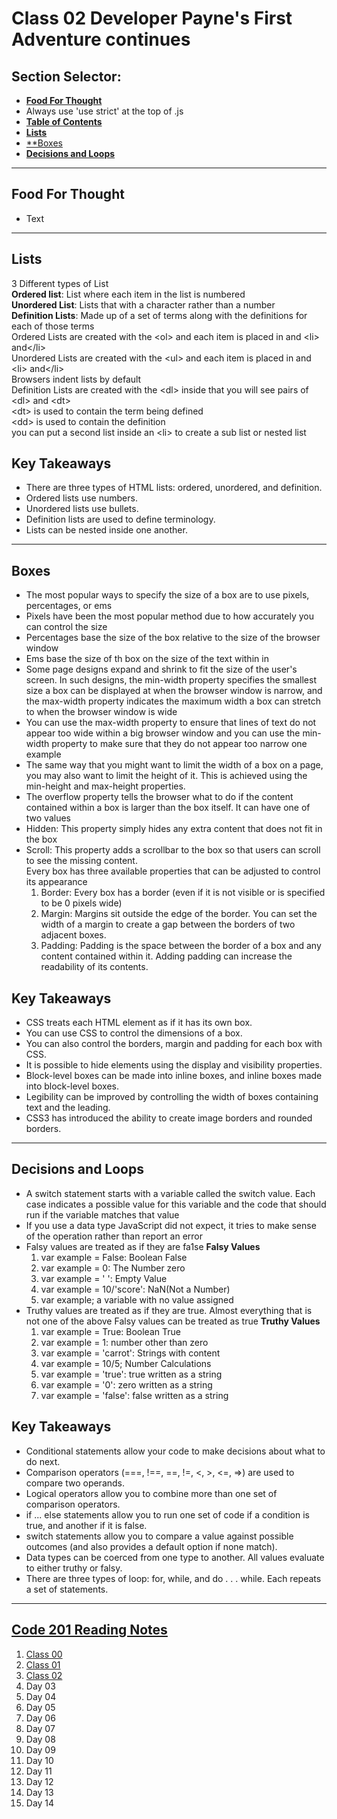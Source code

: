 # **Class 02 Developer Payne's First Adventure continues**

## **Section Selector**:
  - [**Food For Thought**](#food-for-thought)
  - Always use 'use strict' at the top of .js
  - [**Table of Contents**](#code-201-reading-notes)
  - [**Lists**](#lists)
  - [**Boxes](#boxes)
  - [**Decisions and Loops**](#decisions-and-loops)

---

## **Food For Thought**
- Text

---

## **Lists**
3 Different types of List  
**Ordered list**: List where each item in the list is numbered  
**Unordered List**: Lists that with a character rather than a number  
**Definition Lists**: Made up of a set of terms along with the definitions for each of those terms  
Ordered Lists are created with the <ol\> and each item is placed in and <li\> and</li\>  
Unordered Lists are created with the <ul\> and each item is placed in and <li\> and</li\>  
Browsers indent lists by default  
Definition Lists are created with the <dl\> inside that you will see pairs of <dl\> and <dt\>  
<dt\> is used to contain the term being defined  
<dd\> is used to contain the definition  
you can put a second list inside an <li\> to create a sub list or nested list    

## **Key Takeaways**
- There are three types of HTML lists: ordered, unordered, and definition.
- Ordered lists use numbers.
- Unordered lists use bullets.
- Definition lists are used to define terminology. 
- Lists can be nested inside one another.

---

## **Boxes**
- The most popular ways to specify the size of a box are to use pixels, percentages, or ems  
- Pixels have been the most popular method due to how accurately you can control the size  
- Percentages base the size of the box relative to the size of the browser window  
- Ems base the size of th box on the size of the text within in  
- Some page designs expand and shrink to fit the size of the user's screen. In such designs, the min-width property specifies the smallest size a box can be displayed at when the browser window is narrow, and the max-width property indicates the maximum width a box can stretch to when the browser window is wide  
- You can use the max-width property to ensure that lines of text do not appear too wide within a big browser window and you can use the min-width property to make sure that they do not appear too narrow one example  
- The same way that you might want to limit the width of a box on a page, you may also want to limit the height of it. This is achieved using the min-height and max-height properties.  
- The overflow property tells the browser what to do if the content contained within a box is larger than the box itself. It can have one of two values  
- Hidden: This property simply hides any extra content that does not fit in the box  
- Scroll: This property adds a scrollbar to the box so that users can scroll to see the missing content.  
Every box has three available properties that can be adjusted to control its appearance
  1. Border: Every box has a border (even if it is not visible or is specified to be 0 pixels wide)  
  2. Margin: Margins sit outside the edge of the border. You can set the width of a margin to create a gap between the borders of two adjacent boxes.  
  3. Padding: Padding is the space between the border of a box and any content contained within it. Adding padding can increase the readability of its contents.  

## **Key Takeaways**
- CSS treats each HTML element as if it has its own box.
- You can use CSS to control the dimensions of a box.
- You can also control the borders, margin and padding for each box with CSS.
- It is possible to hide elements using the display and visibility properties.
- Block-level boxes can be made into inline boxes, and inline boxes made into block-level boxes.
- Legibility can be improved by controlling the width of boxes containing text and the leading.
- CSS3 has introduced the ability to create image borders and rounded borders.

---

## **Decisions and Loops**
- A switch statement starts with a variable called the switch value. Each case indicates a possible value for this variable and the code that should run if the variable matches that value
- If you use a data type JavaScript did not expect, it tries to make sense of the operation rather than report an error
- Falsy values are treated as if they are fa1se
**Falsy Values**
  1. var example = False: Boolean False
  2. var example = 0: The Number zero
  3. var example = ' ': Empty Value
  4. var example = 10/'score': NaN(Not a Number\)
  5. var example; a variable with no value assigned 
- Truthy values are treated as if they are true. Almost everything that is not one of the above Falsy values can be treated as true
**Truthy Values**
  1. var example = True: Boolean True
  2. var example = 1: number other than zero
  3. var example = 'carrot': Strings with content
  4. var example = 10/5; Number Calculations
  5. var example = 'true': true written as a string
  6. var example = '0': zero written as a string
  7. var example = 'false': false written as a string


## **Key Takeaways**
- Conditional statements allow your code to make decisions about what to do next.
- Comparison operators (===, !==, ==, !=, <, >, <=, =>) are used to compare two operands.
- Logical operators allow you to combine more than one set of comparison operators.
- if ... else statements allow you to run one set of code if a condition is true, and another if it is false.
- switch statements allow you to compare a value against possible outcomes (and also provides a default option if none match).
- Data types can be coerced from one type to another. All values evaluate to either truthy or falsy.
- There are three types of loop: for, while, and do . . . while. Each repeats a set of statements.

---

## [**Code 201 Reading Notes**](/201/201homepage.md)
  1. [Class 00](/201/class-01.md)
  2. [Class 01](/201/class-02.md)
  3. [Class 02](/201/class-03.md)
  4. Day 03
  5. Day 04
  6. Day 05
  7. Day 06
  8. Day 07
  9. Day 08
  10. Day 09
  11. Day 10
  12. Day 11
  13. Day 12
  14. Day 13
  15. Day 14
<!-- DrP E-Sign Up, Up, Down, Down, Left, Right, Left, Right, B, A, Start -->
